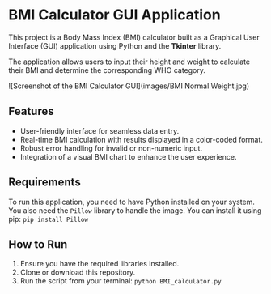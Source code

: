 # BMI Calculator GUI Application

This project is a Body Mass Index (BMI) calculator built as a Graphical User Interface (GUI) application using Python and the **Tkinter** library.

The application allows users to input their height and weight to calculate their BMI and determine the corresponding WHO category.

![Screenshot of the BMI Calculator GUI](images/BMI Normal Weight.jpg)

## Features
- User-friendly interface for seamless data entry.
- Real-time BMI calculation with results displayed in a color-coded format.
- Robust error handling for invalid or non-numeric input.
- Integration of a visual BMI chart to enhance the user experience.

## Requirements
To run this application, you need to have Python installed on your system.
You also need the `Pillow` library to handle the image. You can install it using pip:
`pip install Pillow`

## How to Run
1.  Ensure you have the required libraries installed.
2.  Clone or download this repository.
3.  Run the script from your terminal:
    `python BMI_calculator.py`
